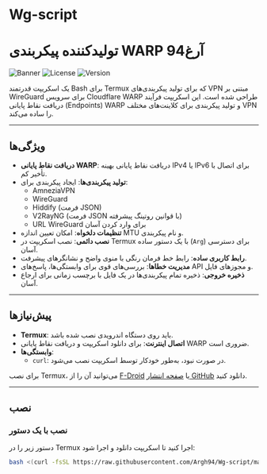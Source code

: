 # Wg-script
# تولیدکننده پیکربندی WARP آرغ94

![Banner](https://img.shields.io/badge/Termux-سازگار-green.svg)
![License](https://img.shields.io/badge/لایسنس-MIT-blue.svg)
![Version](https://img.shields.io/badge/نسخه-1.0.0-orange.svg)

یک اسکریپت قدرتمند Bash برای Termux که برای تولید پیکربندی‌های VPN مبتنی بر WireGuard برای سرویس Cloudflare WARP طراحی شده است. این اسکریپت فرآیند دریافت نقاط پایانی (Endpoints) WARP و تولید پیکربندی برای کلاینت‌های مختلف VPN را ساده می‌کند.

---

## ویژگی‌ها

- **دریافت نقاط پایانی WARP**: دریافت نقاط پایانی بهینه IPv4 یا IPv6 برای اتصال با تأخیر کم.
- **تولید پیکربندی‌ها**: ایجاد پیکربندی برای:
  - AmneziaVPN
  - WireGuard
  - Hiddify (فرمت JSON)
  - V2RayNG (فرمت JSON با قوانین روتینگ پیشرفته)
  - URL WireGuard برای وارد کردن آسان
- **تنظیمات دلخواه**: امکان تعیین اندازه MTU و نام پیکربندی.
- **نصب دائمی**: نصب اسکریپت در Termux با یک دستور ساده (`Arg`) برای دسترسی آسان.
- **رابط کاربری ساده**: رابط خط فرمان رنگی با منوی واضح و نشانگرهای پیشرفت.
- **مدیریت خطاها**: بررسی‌های قوی برای وابستگی‌ها، پاسخ‌های API و مجوزهای فایل.
- **ذخیره خروجی**: ذخیره تمام پیکربندی‌ها در یک فایل با برچسب زمانی برای ارجاع آسان.

---

## پیش‌نیازها

- **Termux**: باید روی دستگاه اندرویدی نصب شده باشد.
- **اتصال اینترنت**: برای دانلود اسکریپت و دریافت نقاط پایانی WARP ضروری است.
- **وابستگی‌ها**:
  - `curl`: در صورت نبود، به‌طور خودکار توسط اسکریپت نصب می‌شود.

برای نصب Termux، می‌توانید آن را از [F-Droid](https://f-droid.org/en/packages/com.termux/) یا [صفحه انتشار GitHub](https://github.com/termux/termux-app/releases) دانلود کنید.

---

## نصب

### نصب با یک دستور
دستور زیر را در Termux اجرا کنید تا اسکریپت دانلود و اجرا شود:

```bash
bash <(curl -fsSL https://raw.githubusercontent.com/Argh94/Wg-script/main/Wg.sh)
